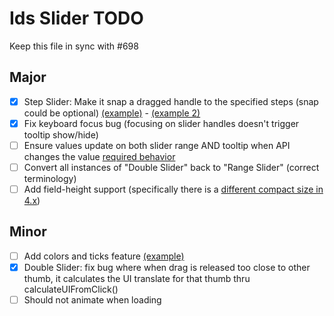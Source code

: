 # Ids Slider TODO

Keep this file in sync with #698

## Major

- [x] Step Slider: Make it snap a dragged handle to the specified steps (snap could be optional) [(example)](https://main-enterprise.demo.design.infor.com/components/slider/example-stepping.html) - [(example 2)](https://main-enterprise.demo.design.infor.com/components/slider/test-options.html)
- [x] Fix keyboard focus bug (focusing on slider handles doesn't trigger tooltip show/hide)
- [ ] Ensure values update on both slider range AND tooltip when API changes the value [required behavior](https://main-enterprise.demo.design.infor.com/components/slider/example-tooltip-onload-and-textbox.html)
- [ ] Convert all instances of "Double Slider" back to "Range Slider" (correct terminology)
- [ ] Add field-height support (specifically there is a [different compact size in 4.x](https://main-enterprise.demo.design.infor.com/components/slider/example-short.html))

## Minor

- [ ] Add colors and ticks feature [(example)](https://main-enterprise.demo.design.infor.com/components/slider/example-colors-and-ticks.html)
- [x] Double Slider: fix bug where when drag is released too close to other thumb, it calculates the UI translate for that thumb thru calculateUIFromClick()
- [ ] Should not animate when loading
